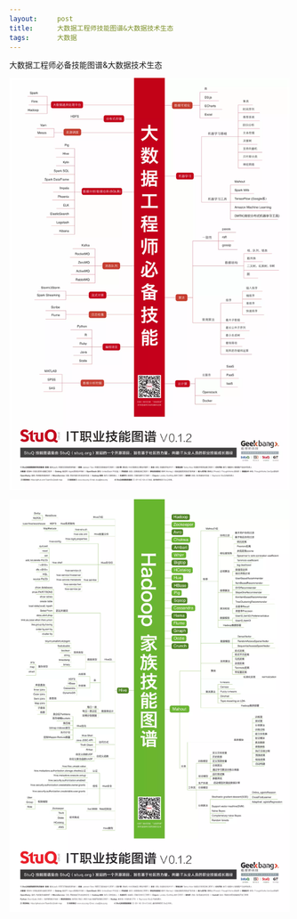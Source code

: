 ```yaml
---
layout:     post
title:      大数据工程师技能图谱&大数据技术生态
tags:		大数据
---
```


大数据工程师必备技能图谱&大数据技术生态

![](/image/知识/bigdataengineerskill.PNG)

![](/image/知识/Hadoop.PNG)
